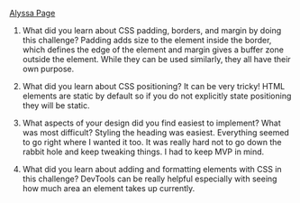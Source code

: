 [Alyssa Page ](http://ajpage.github.io)

1. What did you learn about CSS padding, borders, and margin by doing this challenge?
Padding adds size to the element inside the border, which defines the edge of the element and margin gives a buffer zone outside the element. While they can be used similarly, they all have their own purpose.

2. What did you learn about CSS positioning?
It can be very tricky! HTML elements are static by default so if you do not explicitly state positioning they will be static. 

3. What aspects of your design did you find easiest to implement? What was most difficult? Styling the heading was easiest. Everything seemed to go right where I wanted it too. It was really hard not to go down the rabbit hole and keep tweaking things. I had to keep MVP in mind.

4. What did you learn about adding and formatting elements with CSS in this challenge? DevTools can be really helpful especially with seeing how much area an element takes up currently.